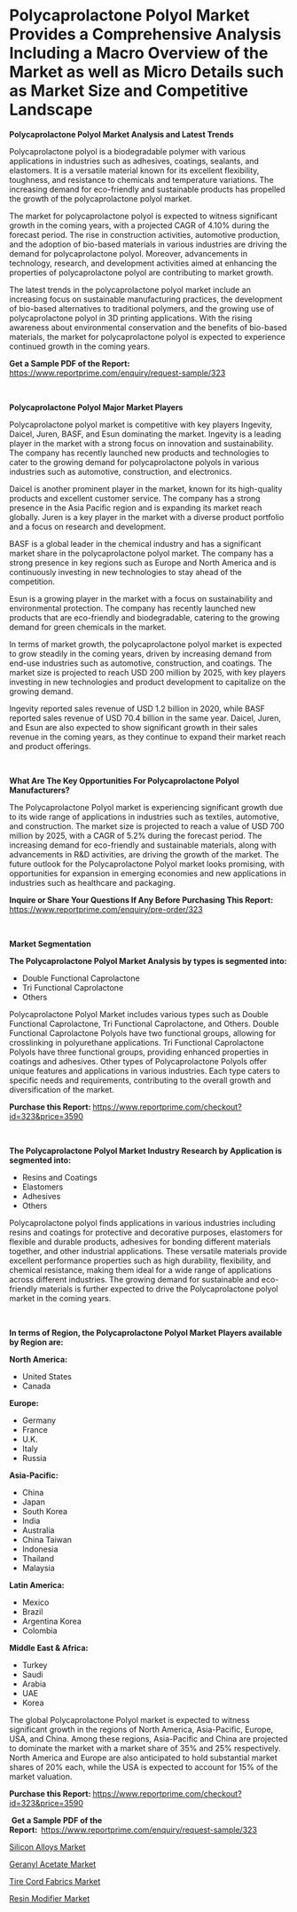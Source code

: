 <p><h1>Polycaprolactone Polyol Market Provides a Comprehensive Analysis Including a Macro Overview of the Market as well as Micro Details such as Market Size and Competitive Landscape</h1></p><p><strong>Polycaprolactone Polyol Market Analysis and Latest Trends</strong></p>
<p><p>Polycaprolactone polyol is a biodegradable polymer with various applications in industries such as adhesives, coatings, sealants, and elastomers. It is a versatile material known for its excellent flexibility, toughness, and resistance to chemicals and temperature variations. The increasing demand for eco-friendly and sustainable products has propelled the growth of the polycaprolactone polyol market.</p><p>The market for polycaprolactone polyol is expected to witness significant growth in the coming years, with a projected CAGR of 4.10% during the forecast period. The rise in construction activities, automotive production, and the adoption of bio-based materials in various industries are driving the demand for polycaprolactone polyol. Moreover, advancements in technology, research, and development activities aimed at enhancing the properties of polycaprolactone polyol are contributing to market growth.</p><p>The latest trends in the polycaprolactone polyol market include an increasing focus on sustainable manufacturing practices, the development of bio-based alternatives to traditional polymers, and the growing use of polycaprolactone polyol in 3D printing applications. With the rising awareness about environmental conservation and the benefits of bio-based materials, the market for polycaprolactone polyol is expected to experience continued growth in the coming years.</p></p>
<p><strong>Get a Sample PDF of the Report:&nbsp;</strong> <a href="https://www.reportprime.com/enquiry/request-sample/323">https://www.reportprime.com/enquiry/request-sample/323</a></p>
<p>&nbsp;</p>
<p><strong>Polycaprolactone Polyol Major Market Players</strong></p>
<p><p>Polycaprolactone polyol market is competitive with key players Ingevity, Daicel, Juren, BASF, and Esun dominating the market. Ingevity is a leading player in the market with a strong focus on innovation and sustainability. The company has recently launched new products and technologies to cater to the growing demand for polycaprolactone polyols in various industries such as automotive, construction, and electronics.</p><p>Daicel is another prominent player in the market, known for its high-quality products and excellent customer service. The company has a strong presence in the Asia Pacific region and is expanding its market reach globally. Juren is a key player in the market with a diverse product portfolio and a focus on research and development.</p><p>BASF is a global leader in the chemical industry and has a significant market share in the polycaprolactone polyol market. The company has a strong presence in key regions such as Europe and North America and is continuously investing in new technologies to stay ahead of the competition.</p><p>Esun is a growing player in the market with a focus on sustainability and environmental protection. The company has recently launched new products that are eco-friendly and biodegradable, catering to the growing demand for green chemicals in the market.</p><p>In terms of market growth, the polycaprolactone polyol market is expected to grow steadily in the coming years, driven by increasing demand from end-use industries such as automotive, construction, and coatings. The market size is projected to reach USD 200 million by 2025, with key players investing in new technologies and product development to capitalize on the growing demand.</p><p>Ingevity reported sales revenue of USD 1.2 billion in 2020, while BASF reported sales revenue of USD 70.4 billion in the same year. Daicel, Juren, and Esun are also expected to show significant growth in their sales revenue in the coming years, as they continue to expand their market reach and product offerings.</p></p>
<p>&nbsp;</p>
<p><strong>What Are The Key Opportunities For Polycaprolactone Polyol Manufacturers?</strong></p>
<p><p>The Polycaprolactone Polyol market is experiencing significant growth due to its wide range of applications in industries such as textiles, automotive, and construction. The market size is projected to reach a value of USD 700 million by 2025, with a CAGR of 5.2% during the forecast period. The increasing demand for eco-friendly and sustainable materials, along with advancements in R&D activities, are driving the growth of the market. The future outlook for the Polycaprolactone Polyol market looks promising, with opportunities for expansion in emerging economies and new applications in industries such as healthcare and packaging.</p></p>
<p><strong>Inquire or Share Your Questions If Any Before Purchasing This Report:</strong> <a href="https://www.reportprime.com/enquiry/pre-order/323">https://www.reportprime.com/enquiry/pre-order/323</a></p>
<p>&nbsp;</p>
<p><strong>Market Segmentation</strong></p>
<p><strong>The Polycaprolactone Polyol Market Analysis by types is segmented into:</strong></p>
<p><ul><li>Double Functional Caprolactone</li><li>Tri Functional Caprolactone</li><li>Others</li></ul></p>
<p><p>Polycaprolactone Polyol Market includes various types such as Double Functional Caprolactone, Tri Functional Caprolactone, and Others. Double Functional Caprolactone Polyols have two functional groups, allowing for crosslinking in polyurethane applications. Tri Functional Caprolactone Polyols have three functional groups, providing enhanced properties in coatings and adhesives. Other types of Polycaprolactone Polyols offer unique features and applications in various industries. Each type caters to specific needs and requirements, contributing to the overall growth and diversification of the market.</p></p>
<p><strong>Purchase this Report:&nbsp;</strong><a href="https://www.reportprime.com/checkout?id=323&price=3590">https://www.reportprime.com/checkout?id=323&price=3590</a></p>
<p>&nbsp;</p>
<p><strong>The Polycaprolactone Polyol Market Industry Research by Application is segmented into:</strong></p>
<p><ul><li>Resins and Coatings</li><li>Elastomers</li><li>Adhesives</li><li>Others</li></ul></p>
<p><p>Polycaprolactone polyol finds applications in various industries including resins and coatings for protective and decorative purposes, elastomers for flexible and durable products, adhesives for bonding different materials together, and other industrial applications. These versatile materials provide excellent performance properties such as high durability, flexibility, and chemical resistance, making them ideal for a wide range of applications across different industries. The growing demand for sustainable and eco-friendly materials is further expected to drive the Polycaprolactone polyol market in the coming years.</p></p>
<p>&nbsp;</p>
<p><strong>In terms of Region, the Polycaprolactone Polyol Market Players available by Region are:</strong></p>
<p>
    <p> <strong> North America: </strong>
        <ul>
            <li>United States</li>
            <li>Canada</li>
        </ul>
        </p> 
    <p> <strong> Europe: </strong>
        <ul>
            <li>Germany</li>
            <li>France</li>
            <li>U.K.</li>
            <li>Italy</li>
            <li>Russia</li>
        </ul>
        </p> 
    <p> <strong> Asia-Pacific: </strong>
        <ul>
            <li>China</li>
            <li>Japan</li>
            <li>South Korea</li>
            <li>India</li>
            <li>Australia</li>
            <li>China Taiwan</li>
            <li>Indonesia</li>
            <li>Thailand</li>
            <li>Malaysia</li>
        </ul>
        </p> 
    <p> <strong> Latin America: </strong>
        <ul>
            <li>Mexico</li>
            <li>Brazil</li>
            <li>Argentina Korea</li>
            <li>Colombia</li>
        </ul>
        </p> 
    <p> <strong> Middle East & Africa: </strong>
        <ul>
            <li>Turkey</li>
            <li>Saudi</li>
            <li>Arabia</li>
            <li>UAE</li>
            <li>Korea</li>
        </ul>
    </p>
    </p>
<p><p>The global Polycaprolactone Polyol market is expected to witness significant growth in the regions of North America, Asia-Pacific, Europe, USA, and China. Among these regions, Asia-Pacific and China are projected to dominate the market with a market share of 35% and 25% respectively. North America and Europe are also anticipated to hold substantial market shares of 20% each, while the USA is expected to account for 15% of the market valuation.</p></p>
<p><strong>Purchase this Report: </strong><a href="https://www.reportprime.com/checkout?id=323&price=3590">https://www.reportprime.com/checkout?id=323&price=3590</a></p>
<p>&nbsp;<strong>Get a Sample PDF of the Report:&nbsp;&nbsp;</strong><a href="https://www.reportprime.com/enquiry/request-sample/323">https://www.reportprime.com/enquiry/request-sample/323</a></p>
<p><strong></strong></p>
<p><p><a href="https://github.com/jj19131/Market-Research-Report-List-1/blob/main/silicon-alloys-market.md">Silicon Alloys Market</a></p><p><a href="https://issuu.com/reportprime-2/docs/geranyl-acetate-market-size-2030.pptx">Geranyl Acetate Market</a></p><p><a href="https://github.com/jodemen/Market-Research-Report-List-1/blob/main/tire-cord-fabrics-market.md">Tire Cord Fabrics Market</a></p><p><a href="https://issuu.com/reportprime-2/docs/resin-modifier-market-size-2030.pptx">Resin Modifier Market</a></p></p>